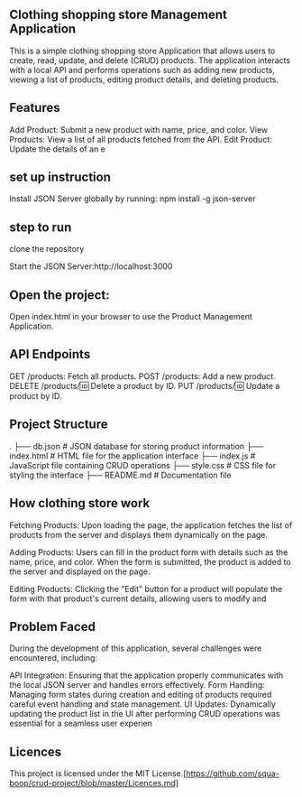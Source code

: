 ## Clothing shopping store Management Application
This is a simple clothing shopping store Application that allows users to create, read, update, and delete (CRUD) products. The application interacts with a local API and performs operations such as adding new products, viewing a list of products, editing product details, and deleting products.
## Features
Add Product: Submit a new product with name, price, and color.
View Products: View a list of all products fetched from the API.
Edit Product: Update the details of an e
## set up instruction
Install JSON Server globally by running:
npm install -g json-server
## step  to run
clone the repository 

Start the JSON Server:http://localhost:3000
## Open the project:
 Open index.html in your browser to use the Product Management Application.
 ## API Endpoints
GET /products: Fetch all products.
POST /products: Add a new product.
DELETE /products/:id: Delete a product by ID.
PUT /products/:id: Update a product by ID.

## Project Structure
.
├── db.json                # JSON database for storing product information
├── index.html             # HTML file for the application interface
├── index.js               # JavaScript file containing CRUD operations
├── style.css              # CSS file for styling the interface
├── README.md              # Documentation file
## How clothing store work
Fetching Products: Upon loading the page, the application fetches the list of products from the server and displays them dynamically on the page.

Adding Products: Users can fill in the product form with details such as the name, price, and color. When the form is submitted, the product is added to the server and displayed on the page.

Editing Products: Clicking the "Edit" button for a product will populate the form with that product's current details, allowing users to modify and


## Problem Faced
During the development of this application, several challenges were encountered, including:

API Integration: Ensuring that the application properly communicates with the local JSON server and handles errors effectively.
Form Handling: Managing form states during creation and editing of products required careful event handling and state management.
UI Updates: Dynamically updating the product list in the UI after performing CRUD operations was essential for a seamless user experien
## Licences
This project is licensed under the MIT License.[https://github.com/squa-boop/crud-project/blob/master/Licences.md]
